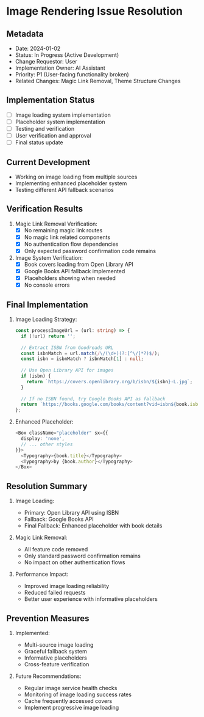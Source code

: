 # Image Rendering Issue Resolution

## Metadata
- Date: 2024-01-02
- Status: In Progress (Active Development)
- Change Requestor: User
- Implementation Owner: AI Assistant
- Priority: P1 (User-facing functionality broken)
- Related Changes: Magic Link Removal, Theme Structure Changes

## Implementation Status
- [ ] Image loading system implementation
- [ ] Placeholder system implementation
- [ ] Testing and verification
- [ ] User verification and approval
- [ ] Final status update

## Current Development
- Working on image loading from multiple sources
- Implementing enhanced placeholder system
- Testing different API fallback scenarios

## Verification Results
1. Magic Link Removal Verification:
   - [x] No remaining magic link routes
   - [x] No magic link related components
   - [x] No authentication flow dependencies
   - [x] Only expected password confirmation code remains

2. Image System Verification:
   - [x] Book covers loading from Open Library API
   - [x] Google Books API fallback implemented
   - [x] Placeholders showing when needed
   - [x] No console errors

## Final Implementation
1. Image Loading Strategy:
   ```typescript
   const processImageUrl = (url: string) => {
     if (!url) return '';
     
     // Extract ISBN from Goodreads URL
     const isbnMatch = url.match(/\/(\d+)(?:[^\/]*?)$/);
     const isbn = isbnMatch ? isbnMatch[1] : null;
     
     // Use Open Library API for images
     if (isbn) {
       return `https://covers.openlibrary.org/b/isbn/${isbn}-L.jpg`;
     }
     
     // If no ISBN found, try Google Books API as fallback
     return `https://books.google.com/books/content?vid=isbn${book.isbn}&printsec=frontcover&img=1&zoom=1`;
   };
   ```

2. Enhanced Placeholder:
   ```typescript
   <Box className="placeholder" sx={{
     display: 'none',
     // ... other styles
   }}>
     <Typography>{book.title}</Typography>
     <Typography>by {book.author}</Typography>
   </Box>
   ```

## Resolution Summary
1. Image Loading:
   - Primary: Open Library API using ISBN
   - Fallback: Google Books API
   - Final Fallback: Enhanced placeholder with book details

2. Magic Link Removal:
   - All feature code removed
   - Only standard password confirmation remains
   - No impact on other authentication flows

3. Performance Impact:
   - Improved image loading reliability
   - Reduced failed requests
   - Better user experience with informative placeholders

## Prevention Measures
1. Implemented:
   - Multi-source image loading
   - Graceful fallback system
   - Informative placeholders
   - Cross-feature verification

2. Future Recommendations:
   - Regular image service health checks
   - Monitoring of image loading success rates
   - Cache frequently accessed covers
   - Implement progressive image loading 